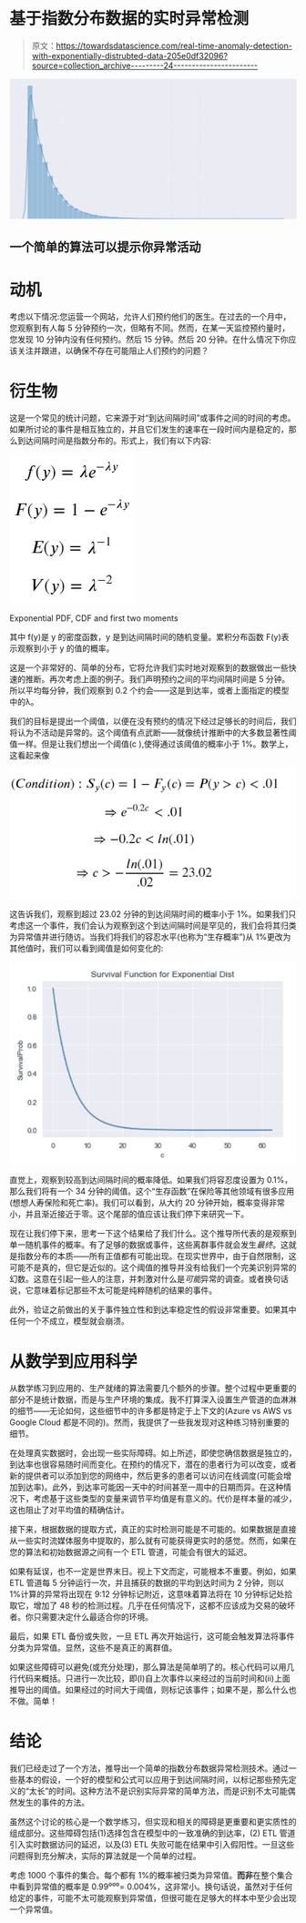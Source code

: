 # 基于指数分布数据的实时异常检测

> 原文：<https://towardsdatascience.com/real-time-anomaly-detection-with-exponentially-distrubted-data-205e0df32096?source=collection_archive---------24----------------------->

![](img/40cbcff86b08e0b098fbfd9f1391a3b9.png)

## 一个简单的算法可以提示你异常活动

# 动机

考虑以下情况:您运营一个网站，允许人们预约他们的医生。在过去的一个月中，您观察到有人每 5 分钟预约一次，但略有不同。然而，在某一天监控预约量时，您发现 10 分钟内没有任何预约。然后 15 分钟。然后 20 分钟。在什么情况下你应该关注并跟进，以确保不存在可能阻止人们预约的问题？

# 衍生物

这是一个常见的统计问题，它来源于对“到达间隔时间”或事件之间的时间的考虑。如果所讨论的事件是相互独立的，并且它们发生的速率在一段时间内是稳定的，那么到达间隔时间是指数分布的。形式上，我们有以下内容:

![](img/9345cbadf097ad784535ce021b2d973c.png)

Exponential PDF, CDF and first two moments

其中 f(y)是 y 的密度函数，y 是到达间隔时间的随机变量。累积分布函数 F(y)表示观察到小于 y 的值的概率。

这是一个非常好的、简单的分布，它将允许我们实时地对观察到的数据做出一些快速的推断。再次考虑上面的例子。我们声明预约之间的平均间隔时间是 5 分钟。所以平均每分钟，我们观察到 0.2 个约会——这是到达率，或者上面指定的模型中的λ。

我们的目标是提出一个阈值，以便在没有预约的情况下经过足够长的时间后，我们将认为不活动是异常的。这个阈值有点武断——就像统计推断中的大多数显著性阈值一样。但是让我们想出一个阈值(c ),使得通过该阈值的概率小于 1%。数学上，这看起来像

![](img/d4c1591d97047944f3cc695e0b4a7119.png)

这告诉我们，观察到超过 23.02 分钟的到达间隔时间的概率小于 1%。如果我们只考虑这一个事件，我们会认为观察到这个到达间隔时间是罕见的，我们会将其归类为异常值并进行随访。当我们将我们的容忍水平(也称为“生存概率”)从 1%更改为其他值时，我们可以看到阈值是如何变化的:

![](img/b1874c42033a91f6e8e9ca6ec34690c5.png)

直觉上，观察到较高到达间隔时间的概率降低。如果我们将容忍度设置为 0.1%，那么我们将有一个 34 分钟的阈值。这个“生存函数”在保险等其他领域有很多应用(想想人寿保险和死亡率)。我们可以看到，从大约 20 分钟开始，概率变得非常小，并且渐近接近于零。这个尾部的值应该让我们停下来研究一下。

现在让我们停下来，思考一下这个结果给了我们什么。这个推导所代表的是观察到单一随机事件的概率。有了足够的数据或事件，这些离群事件就会发生*最终*。这就是指数分布的本质——所有正值都有可能出现。在现实世界中，由于自然限制，这可能不是真的，但它是近似的。这个阈值的推导并没有给我们一个完美识别异常的幻数。这意在引起一些人的注意，并刺激对什么是*可能*异常的调查。或者换句话说，它意味着标记那些不太可能是纯粹随机的结果的事件。

此外，验证之前做出的关于事件独立性和到达率稳定性的假设非常重要。如果其中任何一个不成立，模型就会崩溃。

# 从数学到应用科学

从数学练习到应用的、生产就绪的算法需要几个额外的步骤。整个过程中更重要的部分不是统计数据，而是与生产环境的集成。我不打算深入设置生产管道的血淋淋的细节——无论如何，这些细节中的许多都是特定于上下文的(Azure vs AWS vs Google Cloud 都是不同的)。然而，我提供了一些我发现对这种练习特别重要的细节。

在处理真实数据时，会出现一些实际障碍。如上所述，即使您确信数据是独立的，到达率也很容易随时间而变化。在预约的情况下，潜在的患者行为可以改变，或者新的提供者可以添加到您的网络中，然后更多的患者可以访问在线调度(可能会增加到达率)。此外，到达率可能因一天中的时间甚至一周中的日期而异。在这种情况下，考虑基于这些类型的变量来调节平均值是有意义的。代价是样本量的减少，这也阻止了对平均值的精确估计。

接下来，根据数据的提取方式，真正的实时检测可能是不可能的。如果数据是直接从一些实时流媒体服务中提取的，那么就有可能获得更实时的感觉。然而，如果在您的算法和初始数据源之间有一个 ETL 管道，可能会有很大的延迟。

如果有延误，也不一定是世界末日。视上下文而定，可能根本不重要。例如，如果 ETL 管道每 5 分钟运行一次，并且捕获的数据的平均到达时间为 2 分钟，则以 1%计算的异常将出现在 9:12 分钟标记附近，这意味着算法将在 10 分钟标记处拾取它，增加了 48 秒的检测过程。几乎在任何情况下，这都不应该成为交易的破坏者。你只需要决定什么最适合你的环境。

最后，如果 ETL 备份或失败，一旦 ETL 再次开始运行，这可能会触发算法将事件分类为异常值。显然，这些不是真正的离群值。

如果这些障碍可以避免(或充分处理)，那么算法是简单明了的。核心代码可以用几行代码来概括。只进行一次比较，即(I)自上次事件以来经过的当前时间和(ii)上面推导出的阈值。如果经过的时间大于阈值，则标记该事件；如果不是，那么什么也不做。简单！

# 结论

我们已经走过了一个方法，推导出一个简单的指数分布数据异常检测技术。通过一些基本的假设，一个好的模型和公式可以应用于到达间隔时间，以标记那些预先定义的“太长”的时间。这种方法不是识别实际异常的简单方法，而是识别不太可能偶然发生的事件的方法。

虽然这个讨论的核心是一个数学练习，但实现和相关的障碍是更重要和更实质性的组成部分。这些障碍包括(1)选择包含在模型中的一致准确的到达率，(2) ETL 管道引入实时数据访问的延迟，以及(3) ETL 失败可能在结果中引入假阳性。一旦这些问题得到充分解决，实际的算法就是一个简单的过程。

考虑 1000 个事件的集合。每个都有 1%的概率被归类为异常值。**而非**在整个集合中看到异常值的概率是 0.99⁰⁰⁰= 0.004%，这非常小。换句话说，虽然对于任何给定的事件，可能不太可能观察到异常值，但很可能在足够大的样本中至少会出现一个异常值。